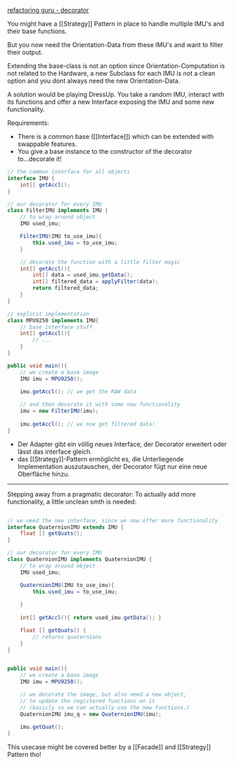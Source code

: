 [refactoring guru - decorator](https://refactoring.guru/design-patterns/decorator)

You might have a [[Strategy]] Pattern in place to handle multiple IMU's and their base functions.

But you now need the Orientation-Data from these IMU's and want to filter their output. 

Extending the base-class is not an option since Orientation-Computation is not related to the Hardware, a new Subclass for each IMU is not a clean option and you dont always need the new Orientation-Data.

A solution would be playing DressUp. You take a random IMU, interact with its functions and offer a new Interface exposing the IMU and some new functionality.

Requirements:
- There is a common base ([[Interface]]) which can be extended with swappable features.
- You give a base instance to the constructor of the decorator to...decorate it!

```java
// the common interface for all objects
interface IMU {
	int[] getAccl();
}

// our decorator for every IMU
class FilterIMU implements IMU {
	// to wrap around object
	IMU used_imu;

	FilterIMU(IMU to_use_imu){ 
		this.used_imu = to_use_imu; 
	}

	// decorate the function with a little filter magic
	int[] getAccl(){ 
		int[] data = used_imu.getData();
		int[] filtered_data = applyFilter(data);
		return filtered_data;
	}
}

// explicit implementation
class MPU9250 implements IMU{
	// base interface stuff
	int[] getAccl(){
		// ...
	}
}

public void main(){
	// we create a base image
	IMU imu = MPU9250();

	imu.getAccl(); // we get the RAW data
	
	// and then decorate it with some new functionality
	imu = new FilterIMU(imu);
	
	imu.getAccl(); // we now get filtered data!
}
```


 - Der Adapter gibt ein völlig neues Interface, der Decorator erweitert oder lässt das interface gleich.
 - das [[Strategy]]-Pattern ermöglicht es, die Unterliegende Implementation auszutauschen, der Decorator fügt nur eine neue Oberfläche hinzu.

---

Stepping away from a pragmatic decorator:
To actually add more functionality, a little unclean smth is needed:

```java

// we need the new interface, since we now offer more functionality
interface QuaternionIMU extends IMU {
	float [] getQuats();
}

// our decorator for every IMU
class QuaternionIMU implements QuaternionIMU {
	// to wrap around object
	IMU used_imu;

	QuaternionIMU(IMU to_use_imu){ 
		this.used_imu = to_use_imu; 
		
	}
	
	int[] getAccl(){ return used_imu.getData(); }

	float [] getQuats() {
		// returns quaternions
	}
}


public void main(){
	// we create a base image
	IMU imu = MPU9250();

	// we decorate the image, but also need a new object, 
	// to update the registered functions on it 
	// (basicly so we can actually use the new functions.)
	QuaternionIMU imu_q = new QuaternionIMU(imu);
	
	imu.getQuat();
}
```

This usecase might be covered better by a [[Facade]] and [[Strategy]] Pattern tho!